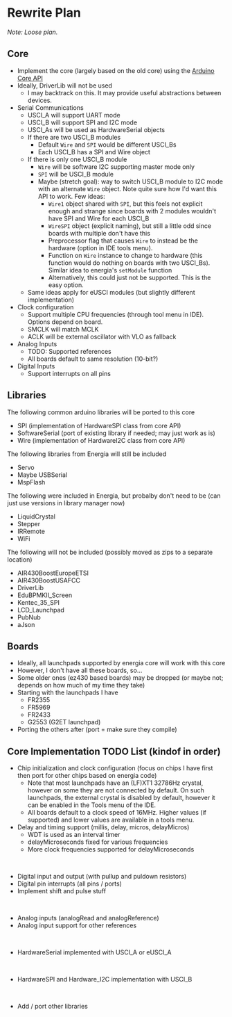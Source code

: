 # Rewrite Plan

*Note: Loose plan.*

## Core

- Implement the core (largely based on the old core) using the [Arduino Core API](https://github.com/arduino/ArduinoCore-API)
- Ideally, DriverLib will not be used
    - I may backtrack on this. It may provide useful abstractions between devices.
- Serial Communications
    - USCI_A will support UART mode
    - USCI_B will support SPI and I2C mode
    - USCI_As will be used as HardwareSerial objects
    - If there are two USCI_B modules
        - Default `Wire` and `SPI` would be different USCI_Bs
        - Each USCI_B has a SPI and Wire object
    - If there is only one USCI_B module
        - `Wire` will be software I2C supporting master mode only
        - `SPI` will be USCI_B module
        - Maybe (stretch goal): way to switch USCI_B module to I2C mode with an alternate `Wire` object. Note quite sure how I'd want this API to work. Few ideas: 
            - `Wire1` object shared with `SPI`, but this feels not explicit enough and strange since boards with 2 modules wouldn't have SPI and Wire for each USCI_B
            - `WireSPI` object (explicit naming), but still a little odd since boards with multiple don't have this
            - Preprocessor flag that causes `Wire` to instead be the hardware (option in IDE tools menu).
            - Function on `Wire` instance to change to hardware (this function would do nothing on boards with two USCI_Bs). Similar idea to energia's `setModule` function
            - Alternatively, this could just not be supported. This is the easy option.
    - Same ideas apply for eUSCI modules (but slightly different implementation)
- Clock configuration
    - Support multiple CPU frequencies (through tool menu in IDE). Options depend on board.
    - SMCLK will match MCLK
    - ACLK will be external oscillator with VLO as fallback
- Analog Inputs
    - TODO: Supported references
    - All boards default to same resolution (10-bit?)
- Digital Inputs
    - Support interrupts on all pins


## Libraries

The following common arduino libraries will be ported to this core

- SPI (implementation of HardwareSPI class from core API)
- SoftwareSerial (port of existing library if needed; may just work as is)
- Wire (implementation of HardwareI2C class from core API)


The following libraries from Energia will still be included

- Servo
- Maybe USBSerial
- MspFlash


The following were included in Energia, but probalby don't need to be (can just use versions in library manager now)

- LiquidCrystal
- Stepper
- IRRemote
- WiFi

The following will not be included (possibly moved as zips to a separate location)

- AIR430BoostEuropeETSI
- AIR430BoostUSAFCC
- DriverLib
- EduBPMKII_Screen
- Kentec_35_SPI
- LCD_Launchpad
- PubNub
- aJson


## Boards

- Ideally, all launchpads supported by energia core will work with this core
- However, I don't have all these boards, so...
- Some older ones (ez430 based boards) may be dropped (or maybe not; depends on how much of my time they take)
- Starting with the launchpads I have
    - FR2355
    - FR5969
    - FR2433
    - G2553 (G2ET launchpad)
- Porting the others after (port = make sure they compile)


## Core Implementation TODO List (kindof in order)

- Chip initialization and clock configuration (focus on chips I have first then port for other chips based on energia code)
    - Note that most launchpads have an (LF)XT1 32786Hz crystal, however on some they are not connected by default. On such launchpads, the external crystal is disabled by default, however it can be enabled in the Tools menu of the IDE.
    - All boards default to a clock speed of 16MHz. Higher values (if supported) and lower values are available in a tools menu.
- Delay and timing support (millis, delay, micros, delayMicros)
    - WDT is used as an interval timer
    - delayMicroseconds fixed for various frequencies
    - More clock frequencies supported for delayMicroseconds

<br />

- Digital input and output (with pullup and puldown resistors)
- Digital pin interrupts (all pins / ports)
- Implement shift and pulse stuff

<br />

- Analog inputs (analogRead and analogReference)
- Analog input support for other references

<br />

- HardwareSerial implemented with USCI_A or eUSCI_A
 
<br />

- HardwareSPI and Hardware_I2C implementation with USCI_B

<br />

- Add / port other libraries
